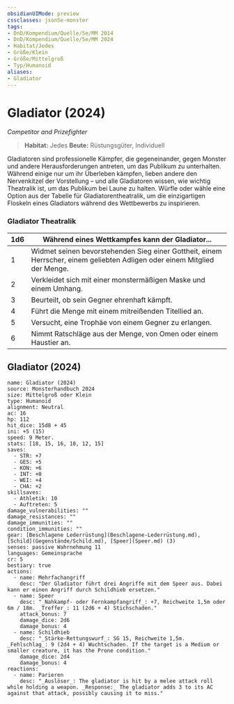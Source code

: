 ```yaml
---
obsidianUIMode: preview
cssclasses: json5e-monster
tags:
- DnD/Kompendium/Quelle/5e/MM 2014
- DnD/Kompendium/Quelle/5e/MM 2024
- Habitat/Jedes
- Größe/Klein
- Größe/Mittelgroß
- Typ/Humanoid
aliases:
- Gladiator
---
```

# Gladiator (2024)
_Competitor and Prizefighter_

>**Habitat:** Jedes
>**Beute:** Rüstungsgüter, Individuell

Gladiatoren sind professionelle Kämpfer, die gegeneinander, gegen Monster und andere Herausforderungen antreten, um das Publikum zu unterhalten. Während einige nur um ihr Überleben kämpfen, lieben andere den Nervenkitzel der Vorstellung – und alle Gladiatoren wissen, wie wichtig Theatralik ist, um das Publikum bei Laune zu halten. Würfle oder wähle eine Option aus der Tabelle für Gladiatorentheatralik, um die einzigartigen Floskeln eines Gladiators während des Wettbewerbs zu inspirieren.

### Gladiator Theatralik
| 1d6 | Während eines Wettkampfes kann der Gladiator...                                                                           |
| --- | ------------------------------------------------------------------------------------------------------------------------- |
| 1   | Widmet seinen bevorstehenden Sieg einer Gottheit, einem Herrscher, einem geliebten Adligen oder einem Mitglied der Menge. |
| 2   | Verkleidet sich mit einer monstermäßigen Maske und einem Umhang.                                                          | 
| 3   | Beurteilt, ob sein Gegner ehrenhaft kämpft.                                                                               |
| 4   | Führt die Menge mit einem mitreißenden Titellied an.                                                                      |
| 5   | Versucht, eine Trophäe von einem Gegner zu erlangen.                                                                      |
| 6   | Nimmt Ratschläge aus der Menge, von Omen oder einem Haustier an.                                                          |

## Gladiator (2024)

```statblock
name: Gladiator (2024)
source: Monsterhandbuch 2024
size: Mittelgroß oder Klein
type: Humanoid
alignment: Neutral
ac: 16
hp: 112
hit_dice: 15d8 + 45
ini: +5 (15)
speed: 9 Meter.
stats: [18, 15, 16, 10, 12, 15]
saves:
  - STR: +7
  - GES: +5
  - KON: +6
  - INT: +0
  - WEI: +4
  - CHA: +2
skillsaves:
  - Athletik: 10
  - Auftreten: 5
damage_vulnerabilities: ""
damage_resistances: ""
damage_immunities: ""
condition_immunities: ""
gear: [Beschlagene Lederrüstung](Beschlagene-Lederrüstung.md), [Schild](Gegenstände/Schild.md), [Speer](Speer.md) (3) 
senses: passive Wahrnehmung 11
languages: Gemeinsprache
cr: 5
bestiary: true
actions:
  - name: Mehrfachangriff
    desc: "Der Gladiator führt drei Angriffe mit dem Speer aus. Dabei kann er einen Angriff durch Schildhieb ersetzen."
  - name: Speer
    desc: "_Nahkampf- oder Fernkampfangriff_: +7, Reichweite 1,5m oder 6m / 18m. _Treffer_: 11 (2d6 + 4) Stichschaden."
    attack_bonus: 7
    damage_dice: 2d6
    damage_bonus: 4
  - name: Schildhieb
    desc: "_Stärke-Rettungswurf_: SG 15, Reichweite 1,5m. _Fehlschlag_: 9 (2d4 + 4) Wuchtschaden. If the target is a Medium or smaller creature, it has the Prone condition."
    damage_dice: 2d4
    damage_bonus: 4
reactions:
  - name: Parieren
    desc: "_Auslöser_: The gladiator is hit by a melee attack roll while holding a weapon. _Response:_ The gladiator adds 3 to its AC against that attack, possibly causing it to miss."
```